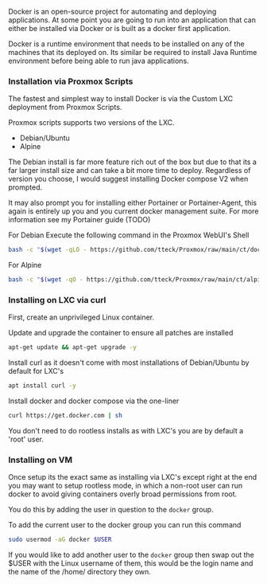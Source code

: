 
Docker is an open-source project for automating and deploying applications. At some point you are going to run into an application that can either be installed via Docker or is built as a docker first application.

Docker is a runtime environment that needs to be installed on any of the machines that its deployed on. Its similar be required to install Java Runtime environment before being able to run java applications. 

### Installation via Proxmox Scripts

The fastest and simplest way to install Docker is via the Custom LXC deployment from Proxmox Scripts.


Proxmox scripts supports two versions of the LXC.

* Debian/Ubuntu 
* Alpine

The Debian install is far more feature rich out of the box but due to that its a far larger install size and can take a bit more time to deploy. Regardless of version you choose, I would suggest installing Docker compose V2 when prompted.

It may also prompt you for installing either Portainer or Portainer-Agent, this again is entirely up you and you current docker management suite. For more information see my Portainer guide (TODO)

For Debian Execute the following command in the Proxmox WebUI's Shell 
```bash
bash -c "$(wget -qLO - https://github.com/tteck/Proxmox/raw/main/ct/docker.sh)"
```

For Alpine
```bash
bash -c "$(wget -qO - https://github.com/tteck/Proxmox/raw/main/ct/alpine-docker.sh)"
```


### Installing on LXC via curl 

First, create an unprivileged Linux container. 

Update and upgrade the container to ensure all patches are installed
```bash
apt-get update && apt-get upgrade -y
```

Install curl as it doesn't come with most installations of Debian/Ubuntu by default for LXC's
```bash
apt install curl -y
```

Install docker and docker compose via the one-liner
```bash
curl https://get.docker.com | sh
```

You don't need to do rootless installs as with LXC's you are by default a 'root' user. 

### Installing on VM

Once setup its the exact same as installing via LXC's except right at the end you may want to setup rootless mode, in which a non-root user can run docker to avoid giving containers overly broad permissions from root.

You do this by adding the user in question to the `docker` group. 

To add the current user to the docker group you can run this command
```bash
sudo usermod -aG docker $USER 
```

If you would like to add another user to the `docker` group then swap out the $USER with the Linux username of them, this would be the login name and the name of the /home/ directory they own. 